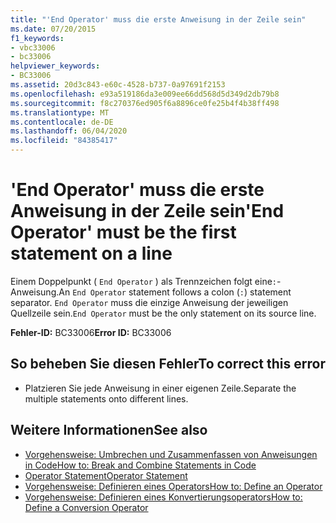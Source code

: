 ```yaml
---
title: "'End Operator' muss die erste Anweisung in der Zeile sein"
ms.date: 07/20/2015
f1_keywords:
- vbc33006
- bc33006
helpviewer_keywords:
- BC33006
ms.assetid: 20d3c843-e60c-4528-b737-0a97691f2153
ms.openlocfilehash: e93a519186da3e009ee66dd568d5d349d2db79b8
ms.sourcegitcommit: f8c270376ed905f6a8896ce0fe25b4f4b38ff498
ms.translationtype: MT
ms.contentlocale: de-DE
ms.lasthandoff: 06/04/2020
ms.locfileid: "84385417"
---
```

# <a name="end-operator-must-be-the-first-statement-on-a-line"></a><span data-ttu-id="df562-102">'End Operator' muss die erste Anweisung in der Zeile sein</span><span class="sxs-lookup"><span data-stu-id="df562-102">'End Operator' must be the first statement on a line</span></span>
<span data-ttu-id="df562-103">Einem Doppelpunkt ( `End Operator` ) als Trennzeichen folgt eine`:`-Anweisung.</span><span class="sxs-lookup"><span data-stu-id="df562-103">An `End Operator` statement follows a colon (`:`) statement separator.</span></span> <span data-ttu-id="df562-104">`End Operator` muss die einzige Anweisung der jeweiligen Quellzeile sein.</span><span class="sxs-lookup"><span data-stu-id="df562-104">`End Operator` must be the only statement on its source line.</span></span>  
  
 <span data-ttu-id="df562-105">**Fehler-ID:** BC33006</span><span class="sxs-lookup"><span data-stu-id="df562-105">**Error ID:** BC33006</span></span>  
  
## <a name="to-correct-this-error"></a><span data-ttu-id="df562-106">So beheben Sie diesen Fehler</span><span class="sxs-lookup"><span data-stu-id="df562-106">To correct this error</span></span>  
  
- <span data-ttu-id="df562-107">Platzieren Sie jede Anweisung in einer eigenen Zeile.</span><span class="sxs-lookup"><span data-stu-id="df562-107">Separate the multiple statements onto different lines.</span></span>  
  
## <a name="see-also"></a><span data-ttu-id="df562-108">Weitere Informationen</span><span class="sxs-lookup"><span data-stu-id="df562-108">See also</span></span>

- [<span data-ttu-id="df562-109">Vorgehensweise: Umbrechen und Zusammenfassen von Anweisungen in Code</span><span class="sxs-lookup"><span data-stu-id="df562-109">How to: Break and Combine Statements in Code</span></span>](../programming-guide/program-structure/how-to-break-and-combine-statements-in-code.md)
- [<span data-ttu-id="df562-110">Operator Statement</span><span class="sxs-lookup"><span data-stu-id="df562-110">Operator Statement</span></span>](../language-reference/statements/operator-statement.md)
- [<span data-ttu-id="df562-111">Vorgehensweise: Definieren eines Operators</span><span class="sxs-lookup"><span data-stu-id="df562-111">How to: Define an Operator</span></span>](../programming-guide/language-features/procedures/how-to-define-an-operator.md)
- [<span data-ttu-id="df562-112">Vorgehensweise: Definieren eines Konvertierungsoperators</span><span class="sxs-lookup"><span data-stu-id="df562-112">How to: Define a Conversion Operator</span></span>](../programming-guide/language-features/procedures/how-to-define-a-conversion-operator.md)

